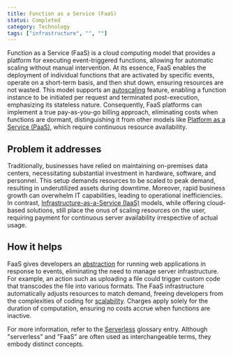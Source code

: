 ```yaml
---
title: Function as a Service (FaaS)
status: Completed
category: Technology
tags: ["infrastructure", "", ""]
---
```


Function as a Service (FaaS) is a cloud computing model that provides a platform for executing event-triggered functions, allowing for automatic scaling without manual intervention.
At its essence, FaaS enables the deployment of individual functions that are activated by specific events, operate on a short-term basis, and then shut down, ensuring resources are not wasted.
This model supports an [autoscaling](/auto-scaling/) feature, enabling a function instance to be initiated per request and terminated post-execution, emphasizing its stateless nature.
Consequently, FaaS platforms can implement a true pay-as-you-go billing approach, eliminating costs when functions are dormant, distinguishing it from other models like [Platform as a Service (PaaS)](/platform-as-a-service/), which require continuous resource availability.

## Problem it addresses

Traditionally, businesses have relied on maintaining on-premises data centers, necessitating substantial investment in hardware, software, and personnel.
This setup demands resources to be scaled to peak demand, resulting in underutilized assets during downtime.
Moreover, rapid business growth can overwhelm IT capabilities, leading to operational inefficiencies.
In contrast, [Infrastructure-as-a-Service (IaaS)](/infrastructure-as-a-service/) models, while offering cloud-based solutions, still place the onus of scaling resources on the user, requiring payment for continuous server availability irrespective of actual usage.

## How it helps

FaaS gives developers an [abstraction](/abstraction/) for running web applications in response to events, eliminating the need to manage server infrastructure.
For example, an action such as uploading a file could trigger custom code that transcodes the file into various formats.
The FaaS infrastructure automatically adjusts resources to match demand, freeing developers from the complexities of coding for [scalability](/scalability/).
Charges apply solely for the duration of computation, ensuring no costs accrue when functions are inactive.
	
For more information, refer to the [Serverless](/serverless/) glossary entry.
Although "serverless" and "FaaS" are often used as interchangeable terms, they embody distinct concepts.